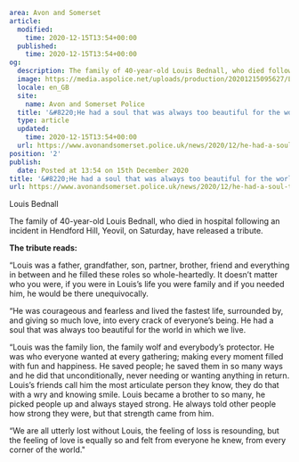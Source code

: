 ```yaml
area: Avon and Somerset
article:
  modified:
    time: 2020-12-15T13:54+00:00
  published:
    time: 2020-12-15T13:54+00:00
og:
  description: The family of 40-year-old Louis Bednall, who died following an incident in Yeovil at the weekend, have released a tribute.
  image: https://media.aspolice.net/uploads/production/20201215095627/Louis-Bednall-website.jpg
  locale: en_GB
  site:
    name: Avon and Somerset Police
  title: '&#8220;He had a soul that was always too beautiful for the world in which we live.&#8221; | Avon and Somerset Police'
  type: article
  updated:
    time: 2020-12-15T13:54+00:00
  url: https://www.avonandsomerset.police.uk/news/2020/12/he-had-a-soul-that-was-always-too-beautiful-for-the-world-in-which-we-live/
position: '2'
publish:
  date: Posted at 13:54 on 15th December 2020
title: '&#8220;He had a soul that was always too beautiful for the world in which we live.&#8221; | Avon and Somerset Police'
url: https://www.avonandsomerset.police.uk/news/2020/12/he-had-a-soul-that-was-always-too-beautiful-for-the-world-in-which-we-live/
```

Louis Bednall

The family of 40-year-old Louis Bednall, who died in hospital following an incident in Hendford Hill, Yeovil, on Saturday, have released a tribute.

**The tribute reads:**

“Louis was a father, grandfather, son, partner, brother, friend and everything in between and he filled these roles so whole-heartedly. It doesn’t matter who you were, if you were in Louis’s life you were family and if you needed him, he would be there unequivocally.

“He was courageous and fearless and lived the fastest life, surrounded by, and giving so much love, into every crack of everyone’s being. He had a soul that was always too beautiful for the world in which we live.

“Louis was the family lion, the family wolf and everybody’s protector. He was who everyone wanted at every gathering; making every moment filled with fun and happiness. He saved people; he saved them in so many ways and he did that unconditionally, never needing or wanting anything in return. Louis’s friends call him the most articulate person they know, they do that with a wry and knowing smile. Louis became a brother to so many, he picked people up and always stayed strong. He always told other people how strong they were, but that strength came from him.

“We are all utterly lost without Louis, the feeling of loss is resounding, but the feeling of love is equally so and felt from everyone he knew, from every corner of the world."
